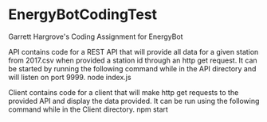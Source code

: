# EnergyBotCodingTest
Garrett Hargrove's Coding Assignment for EnergyBot

API contains code for a REST API that will provide all data for a given station from 2017.csv when provided a station id through an http get request. 
It can be started by running the following command while in the API directory and will listen on port 9999.
node index.js

Client contains code for a client that will make http get requests to the provided API and display the data provided. 
It can be run using the following command while in the Client directory.
npm start
